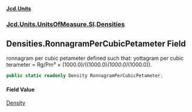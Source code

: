 #### [Jcd.Units](index 'index')
### [Jcd.Units.UnitsOfMeasure.SI](Jcd.Units.UnitsOfMeasure.SI 'Jcd.Units.UnitsOfMeasure.SI').[Densities](Densities 'Jcd.Units.UnitsOfMeasure.SI.Densities')

## Densities.RonnagramPerCubicPetameter Field

ronnagram per cubic petameter defined such that: yottagram per cubic terameter = Rg/Pm³ ×
(1000.0)/((1000.0)*(1000.0)*(1000.0)).

```csharp
public static readonly Density RonnagramPerCubicPetameter;
```

#### Field Value
[Density](Density 'Jcd.Units.UnitTypes.Density')